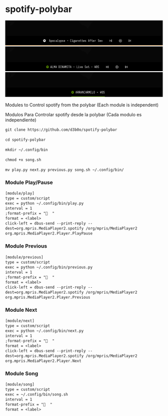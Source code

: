 # spotify-polybar
![alt text](https://github.com/d3b0o/spotify-polybar/blob/main/example4.png)
![alt text](https://github.com/d3b0o/spotify-polybar/blob/main/example2.png)
![alt text](https://github.com/d3b0o/spotify-polybar/blob/main/example3.png)


Modules to Control spotify from the polybar (Each module is independent)

Modulos Para Controlar spotify desde la polybar (Cada modulo es independiente)
```
git clone https://github.com/d3b0o/spotify-polybar

cd spotify-polybar

mkdir ~/.config/bin

chmod +x song.sh

mv play.py next.py previous.py song.sh ~/.config/bin/
```
### Module Play/Pause
```
[module/play]
type = custom/script
exec = python ~/.config/bin/play.py
interval = 1
;format-prefix = "  "
format = <label>
click-left = dbus-send --print-reply --dest=org.mpris.MediaPlayer2.spotify /org/mpris/MediaPlayer2 org.mpris.MediaPlayer2.Player.PlayPause
```
### Module Previous
```
[module/previous]
type = custom/script
exec = python ~/.config/bin/previous.py
interval = 1
;format-prefix = "  "
format = <label>
click-left = dbus-send --print-reply --dest=org.mpris.MediaPlayer2.spotify /org/mpris/MediaPlayer2 org.mpris.MediaPlayer2.Player.Previous
```
### Module Next
```
[module/next]
type = custom/script
exec = python ~/.config/bin/next.py
interval = 1
;format-prefix = "  "
format = <label>
click-left = dbus-send --print-reply --dest=org.mpris.MediaPlayer2.spotify /org/mpris/MediaPlayer2 org.mpris.MediaPlayer2.Player.Next
```
### Module Song
```
[module/song]
type = custom/script
exec = ~/.config/bin/song.sh
interval = 1
format-prefix = "  "
format = <label>
```

